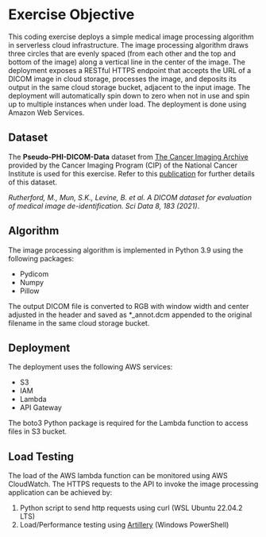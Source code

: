 # Exercise Objective
This coding exercise deploys a simple medical image processing algorithm in serverless cloud infrastructure. The image processing algorithm draws three circles that are evenly spaced (from each other and the top and bottom of the image) along a vertical line in the center of the image. The deployment exposes a RESTful HTTPS endpoint that accepts the URL of a DICOM image in cloud storage, processes the image, and deposits its output in the same cloud storage bucket, adjacent to the input image. The deployment will automatically spin down to zero when not in use and spin up to multiple instances when under load. The deployment is done using Amazon Web Services.  

## Dataset
The **Pseudo-PHI-DICOM-Data** dataset from [The Cancer Imaging Archive](https://www.cancerimagingarchive.net/collections/) provided by the Cancer Imaging Program (CIP) of the National Cancer Institute is used for this exercise. Refer to this [publication](https://www.nature.com/articles/s41597-021-00967-y) for further details of this dataset.

*Rutherford, M., Mun, S.K., Levine, B. et al. A DICOM dataset for evaluation of medical image de-identification. Sci Data 8, 183 (2021)*.

## Algorithm
The image processing algorithm is implemented in Python 3.9 using the following packages:
* Pydicom
* Numpy
* Pillow

The output DICOM file is converted to RGB with window width and center adjusted in the header and saved as *_annot.dcm appended to the original filename in the same cloud storage bucket.

## Deployment
The deployment uses the following AWS services:
* S3
* IAM
* Lambda
* API Gateway

The boto3 Python package is required for the Lambda function to access files in S3 bucket.

## Load Testing
The load of the AWS lambda function can be monitored using AWS CloudWatch. The HTTPS requests to the API to invoke the image processing application can be achieved by:
1. Python script to send http requests using curl (WSL Ubuntu 22.04.2 LTS)
2. Load/Performance testing using [Artillery](https://www.artillery.io/) (Windows PowerShell)


